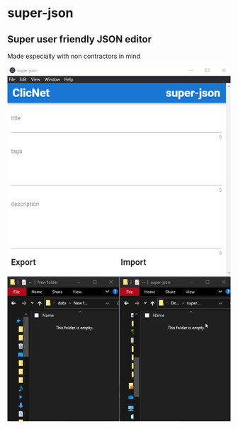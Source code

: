 # super-json
## Super user friendly JSON editor

Made especially with non contractors in mind

![screencast](https://github.com/rzfzr/super-json/blob/main/media/demo.webp)